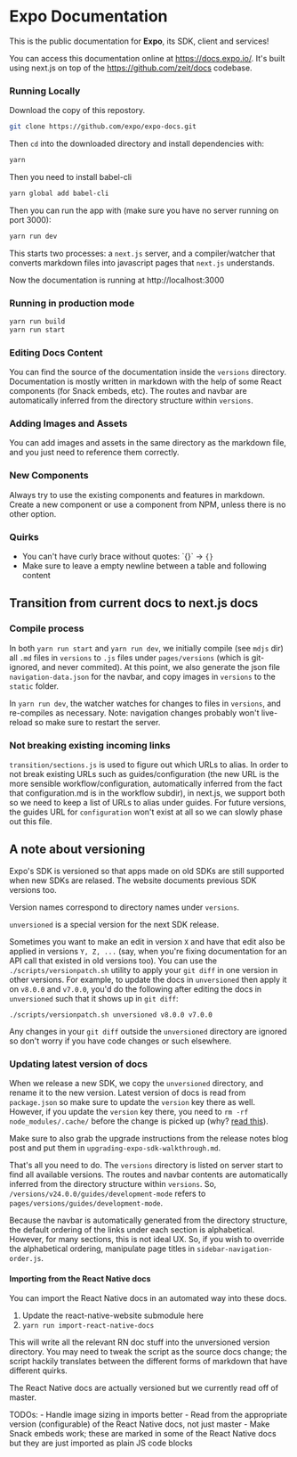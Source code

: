 # Expo Documentation

This is the public documentation for **Expo**, its SDK, client and services!

You can access this documentation online at https://docs.expo.io/. It's built using next.js on top of the https://github.com/zeit/docs codebase.

### Running Locally

Download the copy of this repostory.

```sh
git clone https://github.com/expo/expo-docs.git
```

Then `cd` into the downloaded directory and install dependencies with:

```sh
yarn
```

Then you need to install babel-cli

```sh
yarn global add babel-cli
```

Then you can run the app with (make sure you have no server running on port 3000):

```sh
yarn run dev
```

This starts two processes: a `next.js` server, and a compiler/watcher that converts markdown files into javascript pages that `next.js` understands.

Now the documentation is running at http://localhost:3000

### Running in production mode

```sh
yarn run build
yarn run start
```

### Editing Docs Content

You can find the source of the documentation inside the `versions` directory. Documentation is mostly written in markdown with the help of some React components (for Snack embeds, etc). The routes and navbar are automatically inferred from the directory structure within `versions`.

### Adding Images and Assets

You can add images and assets in the same directory as the markdown file, and you just need to reference them correctly.

### New Components

Always try to use the existing components and features in markdown. Create a new component or use a component from NPM, unless there is no other option.

### Quirks

* You can't have curly brace without quotes: \`{}\` -> `{}`
* Make sure to leave a empty newline between a table and following content

## Transition from current docs to next.js docs

### Compile process

In both `yarn run start` and `yarn run dev`, we initially compile (see `mdjs` dir) all `.md` files in `versions` to `.js` files under `pages/versions` (which is git-ignored, and never commited). At this point, we also generate the json file `navigation-data.json` for the navbar, and copy images in `versions` to the `static` folder.

In `yarn run dev`, the watcher watches for changes to files in `versions`, and re-compiles as necessary. Note: navigation changes probably won't live-reload so make sure to restart the server.

### Not breaking existing incoming links

`transition/sections.js` is used to figure out which URLs to alias. In order to not break existing URLs such as guides/configuration (the new URL is the more sensible workflow/configuration, automatically inferred from the fact that configuration.md is in the workflow subdir), in next.js, we support both so we need to keep a list of URLs to alias under guides. For future versions, the guides URL for `configuration` won't exist at all so we can slowly phase out this file.

## A note about versioning

Expo's SDK is versioned so that apps made on old SDKs are still supported
when new SDKs are relased. The website documents previous SDK versions too.

Version names correspond to directory names under `versions`.

`unversioned` is a special version for the next SDK release.

Sometimes you want to make an edit in version `X` and have that edit also
be applied in versions `Y, Z, ...` (say, when you're fixing documentation for an
API call that existed in old versions too). You can use the
`./scripts/versionpatch.sh` utility to apply your `git diff` in one version in
other versions. For example, to update the docs in `unversioned` then apply it
on `v8.0.0` and `v7.0.0`, you'd do the following after editing the docs in
`unversioned` such that it shows up in `git diff`:

`./scripts/versionpatch.sh unversioned v8.0.0 v7.0.0`

Any changes in your `git diff` outside the `unversioned` directory are ignored
so don't worry if you have code changes or such elsewhere.

### Updating latest version of docs

When we release a new SDK, we copy the `unversioned` directory, and rename it to the new version. Latest version of docs is read from `package.json` so make sure to update the `version` key there as well. However, if you update the `version` key there, you need to `rm -rf node_modules/.cache/` before the change is picked up (why? [read this](https://github.com/zeit/next.js/blob/4.0.0/examples/with-universal-configuration/README.md#caveats)).

Make sure to also grab the upgrade instructions from the release notes blog post and put them in `upgrading-expo-sdk-walkthrough.md`.

That's all you need to do. The `versions` directory is listed on server start to find all available versions. The routes and navbar contents are automatically inferred from the directory structure within `versions`. So, `/versions/v24.0.0/guides/development-mode` refers to `pages/versions/guides/development-mode`.

Because the navbar is automatically generated from the directory structure, the default ordering of the links under each section is alphabetical. However, for many sections, this is not ideal UX. So, if you wish to override the alphabetical ordering, manipulate page titles in `sidebar-navigation-order.js`.

#### Importing from the React Native docs

You can import the React Native docs in an automated way into these docs.

1. Update the react-native-website submodule here
2. `yarn run import-react-native-docs`

This will write all the relevant RN doc stuff into the unversioned version directory.
You may need to tweak the script as the source docs change; the script hackily translates between the different forms of markdown that have different quirks.

The React Native docs are actually versioned but we currently read off of master. 

TODOs:
    - Handle image sizing in imports better
    - Read from the appropriate version (configurable) of the React Native docs, not just master
    - Make Snack embeds work; these are marked in some of the React Native docs but they are just imported as plain JS code blocks
